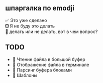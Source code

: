 ## шпаргалка по emodji
:white_check_mark:             Это уже сделано    
:negative_squared_cross_mark:  Я не буду это делать    
:black_square_button:          делать или не делать, вот в чем вопрос?    

## TODO
* :black_square_button: Чтение файла в большой буфер
* :black_square_button: Отображение файла в терминале
* :black_square_button: Парсинг буфера блоками
* :black_square_button: Шаблоны 
